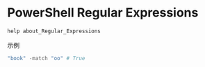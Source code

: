 # PowerShell Regular Expressions

```powershell
help about_Regular_Expressions
```

示例

```powershell
"book" -match "oo" # True
```

